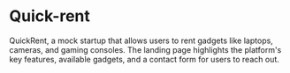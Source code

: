 # Quick-rent
QuickRent, a mock startup that allows users to rent gadgets like laptops, cameras, and gaming consoles. The landing page highlights the platform's key features, available gadgets, and a contact form for users to reach out.
